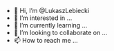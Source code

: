 - 👋 Hi, I’m @LukaszLebiecki
- 👀 I’m interested in ...
- 🌱 I’m currently learning ...
- 💞️ I’m looking to collaborate on ...
- 📫 How to reach me ...

<!---
LukaszLebiecki/LukaszLebiecki is a ✨ special ✨ repository because its `README.md` (this file) appears on your GitHub profile.
You can click the Preview link to take a look at your changes.
--->
